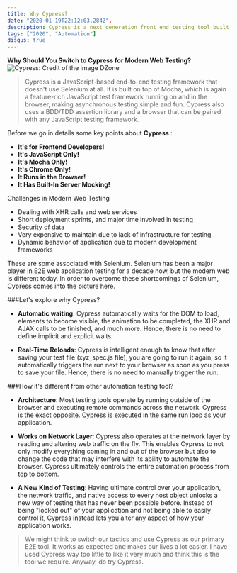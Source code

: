 ```yaml
---
title: Why Cypress?
date: "2020-01-19T22:12:03.284Z",
description: Cypress is a next generation front end testing tool built for the modern web.
tags: ["2020", "Automation"]
disqus: true
---
```


**Why Should You Switch to Cypress for Modern Web Testing?**
![Cypress: Credit of the image DZone](https://cdn-images-1.medium.com/max/1600/1*4fvrvDkoDHXxQpXsOsCpzA.png)

>Cypress is a JavaScript-based end-to-end testing framework that doesn't use Selenium at all. It is built on top of Mocha, which is again a feature-rich JavaScript test framework running on and in the browser, making asynchronous testing simple and fun. Cypress also uses a BDD/TDD assertion library and a browser that can be paired with any JavaScript testing framework.

Before we go in details some key points about **Cypress** :
- **It's for Frontend Developers!**
- **It's JavaScript Only!**
- **It's Mocha Only!**
- **It's Chrome Only!**
- **It Runs in the Browser!**
- **It Has Built-In Server Mocking!**

Challenges in Modern Web Testing
- Dealing with XHR calls and web services
- Short deployment sprints, and major time involved in testing
- Security of data
- Very expensive to maintain due to lack of infrastructure for testing
- Dynamic behavior of application due to modern development frameworks

These are some associated with Selenium. Selenium has been a major player in E2E web application testing for a decade now, but the modern web is different today. In order to overcome these shortcomings of Selenium, Cypress comes into the picture here.

###Let's explore why Cypress?

- **Automatic waiting**: Cypress automatically waits for the DOM to load, elements to become visible, the animation to be completed, the XHR and AJAX calls to be finished, and much more. Hence, there is no need to define implicit and explicit waits.

- **Real-Time Reloads**: Cypress is intelligent enough to know that after saving your test file (xyz_spec.js file), you are going to run it again, so it automatically triggers the run next to your browser as soon as you press to save your file. Hence, there is no need to manually trigger the run.

###How it's different from other automation testing tool?

- **Architecture**: Most testing tools operate by running outside of the browser and executing remote commands across the network. Cypress is the exact opposite. Cypress is executed in the same run loop as your application.

- **Works on Network Layer**: Cypress also operates at the network layer by reading and altering web traffic on the fly. This enables Cypress to not only modify everything coming in and out of the browser but also to change the code that may interfere with its ability to automate the browser. Cypress ultimately controls the entire automation process from top to bottom.

- **A New Kind of Testing**: Having ultimate control over your application, the network traffic, and native access to every host object unlocks a new way of testing that has never been possible before. Instead of being "locked out" of your application and not being able to easily control it, Cypress instead lets you alter any aspect of how your application works.

> We might think to switch our tactics and use Cypress as our primary E2E tool. It works as expected and makes our lives a lot easier. I have used Cypress way too little to like it very much and think this is the tool we require. Anyway, do try Cypress.